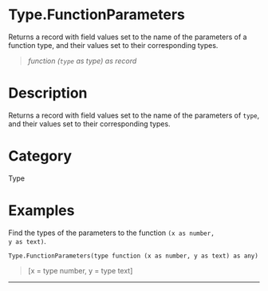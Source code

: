 # Type.FunctionParameters
Returns a record with field values set to the name of the parameters of a function type, and their values set to their corresponding types.
> _function (<code>type</code> as type) as record_

# Description 
Returns a record with field values set to the name of the parameters of <code>type</code>, and their values set to their corresponding types.
# Category 
Type
# Examples 
Find the types of the parameters to the function <code>(x as number, y as text)</code>.
```
Type.FunctionParameters(type function (x as number, y as text) as any)
```
> [x = type number, y = type text]
***
